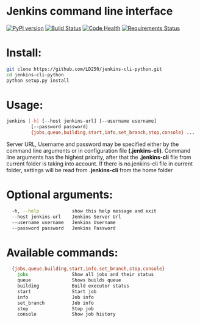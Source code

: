 # Jenkins command line interface
[![PyPI version](https://badge.fury.io/py/jenkins-cli.svg)](https://badge.fury.io/py/jenkins-cli)
[![Build Status](https://travis-ci.org/LD250/jenkins-cli-python.svg?branch=cli-tests)](https://travis-ci.org/LD250/jenkins-cli-python)
[![Code Health](https://landscape.io/github/LD250/jenkins-cli-python/cli-tests/landscape.svg?style=flat)](https://landscape.io/github/LD250/jenkins-cli-python/cli-tests)
[![Requirements Status](https://requires.io/github/LD250/jenkins-cli-python/requirements.svg?branch=cli-tests)](https://requires.io/github/LD250/jenkins-cli-python/requirements/?branch=cli-tests)

# Install:
```bash
git clone https://github.com/LD250/jenkins-cli-python.git
cd jenkins-cli-python
python setup.py install
```

# Usage:

```bash
jenkins [-h] [--host jenkins-url] [--username username]
         [--password password]
         {jobs,queue,building,start,info,set_branch,stop,console} ...
```

Server URL, Username and password may be specified either by the command line arguments or in configuration file **(.jenkins-cli)**. Command line arguments has the highest priority, after that the **.jenkins-cli** file from current folder is taking into account. If there is no.jenkins-cli file in current folder, settings will be read from **.jenkins-cli** from the home folder

# Optional arguments:
```bash
  -h, --help            show this help message and exit
  --host jenkins-url    Jenkins Server Url
  --username username   Jenkins Username
  --password password   Jenkins Password
```

# Available commands:
```bash
  {jobs,queue,building,start,info,set_branch,stop,console}
    jobs                Show all jobs and their status
    queue               Shows builds queue
    building            Build executor status
    start               Start job
    info                Job info
    set_branch          Job info
    stop                Stop job
    console             Show job history
```
